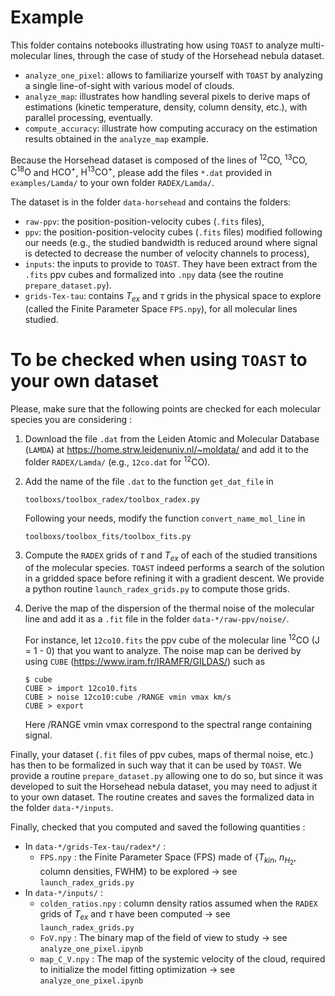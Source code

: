 # Example

This folder contains notebooks illustrating how using `TOAST` to analyze multi-molecular lines, through the case of study of the Horsehead nebula dataset. 

- ``analyze_one_pixel``: allows to familiarize yourself with `TOAST` by analyzing a single line-of-sight with various model of clouds.
- ``analyze_map``: illustrates how handling several pixels to derive maps of estimations (kinetic temperature, density, column density, etc.), with parallel processing, eventually.
- ``compute_accuracy``: illustrate how computing accuracy on the estimation results obtained in the ``analyze_map`` example.   

Because the Horsehead dataset is composed of the lines of $^{12}\text{CO}$, $^{13}\text{CO}$, $\text{C}^{18}\text{O}$ and $\text{HCO}^{+}$, $\text{H}^{13}\text{CO}^{+}$, please add the files `*.dat` provided in `examples/Lamda/` to your own folder `RADEX/Lamda/`. 

The dataset is in the folder `data-horsehead` and contains the folders: 

- ``raw-ppv``: the position-position-velocity cubes (`.fits` files),
- ``ppv``: the position-position-velocity cubes (`.fits` files) modified following our needs (e.g., the studied bandwidth is reduced around where signal is detected to decrease the number of velocity channels to process),
- ``inputs``: the inputs to provide to `TOAST`. They have been extract from the `.fits` ppv cubes and formalized into `.npy` data (see the routine `prepare_dataset.py`).
- `grids-Tex-tau`: contains $T_{ex}$ and $\tau$ grids in the physical space to explore (called the Finite Parameter Space `FPS.npy`), for all molecular lines studied.

# To be checked when using `TOAST` to your own dataset

Please, make sure that the following points are checked for each molecular species you are considering : 

1) Download the file `.dat` from the Leiden Atomic and Molecular Database (`LAMDA`) at <https://home.strw.leidenuniv.nl/~moldata/> and add it to the folder `RADEX/Lamda/` (e.g., `12co.dat` for $^{12}\text{CO}$).

2) Add the name of the file `.dat` to the function `get_dat_file` in 
    ```console 
    toolboxs/toolbox_radex/toolbox_radex.py 
    ```

    Following your needs, modify the function `convert_name_mol_line` in 
    ```console 
    toolboxs/toolbox_fits/toolbox_fits.py 
    ```

3) Compute the `RADEX` grids of $\tau$ and $T_{ex}$ of each of the studied transitions of the molecular species. `TOAST` indeed performs a search of the solution in a gridded space before refining it with a gradient descent.
We provide a python routine `launch_radex_grids.py` to compute those grids.

4) Derive the map of the dispersion of the thermal noise of the molecular line and add it as a `.fit` file in the folder `data-*/raw-ppv/noise/`.

    For instance, let `12co10.fits` the ppv cube of the molecular line $^{12}\text{CO}$ (J = 1 - 0) that you want to analyze. The noise map can be derived by using `CUBE` (https://www.iram.fr/IRAMFR/GILDAS/) such as
    ```console
    $ cube 
    CUBE > import 12co10.fits 
    CUBE > noise 12co10:cube /RANGE vmin vmax km/s
    CUBE > export
    ```
    Here /RANGE vmin vmax correspond to the spectral range containing signal.

Finally, your dataset (`.fit` files of ppv cubes, maps of thermal noise, etc.) has then to be formalized in such way that it can be used by `TOAST`. 
We provide a routine `prepare_dataset.py` allowing one to do so, but since it was developed to suit the Horsehead nebula dataset, you may need to adjust it to your own dataset. 
The routine creates and saves the formalized data in the folder `data-*/inputs`. 

Finally, checked that you computed and saved the following quantities :

- In `data-*/grids-Tex-tau/radex*/` :
    - `FPS.npy` : the Finite Parameter Space (FPS) made of {$T_{kin}$, $n_{H_2}$, column densities, FWHM} to be explored $\rightarrow$ see `launch_radex_grids.py`
- In `data-*/inputs/` : 
    - `colden_ratios.npy` : column density ratios assumed when the `RADEX` grids of $T_{ex}$ and $\tau$ have been computed $\rightarrow$ see `launch_radex_grids.py`
    - `FoV.npy` : The binary map of the field of view to study $\rightarrow$ see `analyze_one_pixel.ipynb`
    - `map_C_V.npy` : The map of the systemic velocity of the cloud, required to initialize the model fitting optimization $\rightarrow$ see `analyze_one_pixel.ipynb`